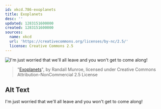 ```yaml
---
id: xkcd.786-exoplanets
title: Exoplanets
desc: ''
updated: 1283151600000
created: 1283151600000
sources:
  name: xkcd
  url: 'https://creativecommons.org/licenses/by-nc/2.5/'
  license: Creative Commons 2.5
---
```

![I'm just worried that we'll all leave and you won't get to come along!](https://imgs.xkcd.com/comics/exoplanets_2010.png)
> "[Exoplanets](https://xkcd.com/786/)", by Randall Munroe, licensed under Creative Commons Attribution-NonCommercial 2.5 License

## Alt Text
I'm just worried that we'll all leave and you won't get to come along!
